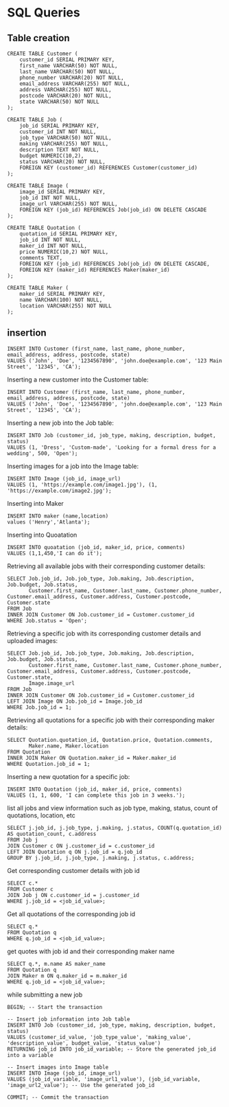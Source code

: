 # SQL Queries
## Table creation
```
CREATE TABLE Customer (
    customer_id SERIAL PRIMARY KEY,
    first_name VARCHAR(50) NOT NULL,
    last_name VARCHAR(50) NOT NULL,
    phone_number VARCHAR(20) NOT NULL,
    email_address VARCHAR(255) NOT NULL,
    address VARCHAR(255) NOT NULL,
    postcode VARCHAR(20) NOT NULL,
    state VARCHAR(50) NOT NULL
);

CREATE TABLE Job (
    job_id SERIAL PRIMARY KEY,
    customer_id INT NOT NULL,
    job_type VARCHAR(50) NOT NULL,
    making VARCHAR(255) NOT NULL,
    description TEXT NOT NULL,
    budget NUMERIC(10,2),
    status VARCHAR(20) NOT NULL,
    FOREIGN KEY (customer_id) REFERENCES Customer(customer_id)
);

CREATE TABLE Image (
    image_id SERIAL PRIMARY KEY,
    job_id INT NOT NULL,
    image_url VARCHAR(255) NOT NULL,
    FOREIGN KEY (job_id) REFERENCES Job(job_id) ON DELETE CASCADE
);

CREATE TABLE Quotation (
    quotation_id SERIAL PRIMARY KEY,
    job_id INT NOT NULL,
    maker_id INT NOT NULL,
    price NUMERIC(10,2) NOT NULL,
    comments TEXT,
    FOREIGN KEY (job_id) REFERENCES Job(job_id) ON DELETE CASCADE,
    FOREIGN KEY (maker_id) REFERENCES Maker(maker_id)
);

CREATE TABLE Maker (
    maker_id SERIAL PRIMARY KEY,
    name VARCHAR(100) NOT NULL,
    location VARCHAR(255) NOT NULL
);
```

## insertion
```
INSERT INTO Customer (first_name, last_name, phone_number, email_address, address, postcode, state) 
VALUES ('John', 'Doe', '1234567890', 'john.doe@example.com', '123 Main Street', '12345', 'CA');
```

Inserting a new customer into the Customer table:
```
INSERT INTO Customer (first_name, last_name, phone_number, email_address, address, postcode, state) 
VALUES ('John', 'Doe', '1234567890', 'john.doe@example.com', '123 Main Street', '12345', 'CA');
```
Inserting a new job into the Job table:
```
INSERT INTO Job (customer_id, job_type, making, description, budget, status)
VALUES (1, 'Dress', 'Custom-made', 'Looking for a formal dress for a wedding', 500, 'Open');
```
Inserting images for a job into the Image table:
```
INSERT INTO Image (job_id, image_url) 
VALUES (1, 'https://example.com/image1.jpg'), (1, 'https://example.com/image2.jpg');
```
Inserting into Maker
```
INSERT INTO maker (name,location)
values ('Henry','Atlanta');
```
Inserting into Quoatation
```
INSERT INTO quoatation (job_id, maker_id, price, comments)
VALUES (1,1,450,'I can do it');
```

Retrieving all available jobs with their corresponding customer details:
```
SELECT Job.job_id, Job.job_type, Job.making, Job.description, Job.budget, Job.status, 
       Customer.first_name, Customer.last_name, Customer.phone_number, Customer.email_address, Customer.address, Customer.postcode, Customer.state
FROM Job
INNER JOIN Customer ON Job.customer_id = Customer.customer_id
WHERE Job.status = 'Open';
```
Retrieving a specific job with its corresponding customer details and uploaded images:
```
SELECT Job.job_id, Job.job_type, Job.making, Job.description, Job.budget, Job.status,
       Customer.first_name, Customer.last_name, Customer.phone_number, Customer.email_address, Customer.address, Customer.postcode, Customer.state,
       Image.image_url
FROM Job
INNER JOIN Customer ON Job.customer_id = Customer.customer_id
LEFT JOIN Image ON Job.job_id = Image.job_id
WHERE Job.job_id = 1;
```
Retrieving all quotations for a specific job with their corresponding maker details:
```
SELECT Quotation.quotation_id, Quotation.price, Quotation.comments, 
       Maker.name, Maker.location
FROM Quotation
INNER JOIN Maker ON Quotation.maker_id = Maker.maker_id
WHERE Quotation.job_id = 1;
```
Inserting a new quotation for a specific job:
```
INSERT INTO Quotation (job_id, maker_id, price, comments)
VALUES (1, 1, 600, 'I can complete this job in 3 weeks.');
```

list all jobs and view information such as job type, making, status, count of quotations, location, etc
```
SELECT j.job_id, j.job_type, j.making, j.status, COUNT(q.quotation_id) AS quotation_count, c.address
FROM Job j
JOIN Customer c ON j.customer_id = c.customer_id
LEFT JOIN Quotation q ON j.job_id = q.job_id
GROUP BY j.job_id, j.job_type, j.making, j.status, c.address;
```

Get corresponding customer details with job id
```
SELECT c.*
FROM Customer c
JOIN Job j ON c.customer_id = j.customer_id
WHERE j.job_id = <job_id_value>;
```
Get all quotations of the corresponding job id
```
SELECT q.*
FROM Quotation q
WHERE q.job_id = <job_id_value>;
```
get quotes with job id and their corresponding maker name 
```
SELECT q.*, m.name AS maker_name
FROM Quotation q
JOIN Maker m ON q.maker_id = m.maker_id
WHERE q.job_id = <job_id_value>;
```

while submitting a new job
```
BEGIN; -- Start the transaction

-- Insert job information into Job table
INSERT INTO Job (customer_id, job_type, making, description, budget, status)
VALUES (customer_id_value, 'job_type_value', 'making_value', 'description_value', budget_value, 'status_value')
RETURNING job_id INTO job_id_variable; -- Store the generated job_id into a variable

-- Insert images into Image table
INSERT INTO Image (job_id, image_url)
VALUES (job_id_variable, 'image_url1_value'), (job_id_variable, 'image_url2_value'); -- Use the generated job_id

COMMIT; -- Commit the transaction
```